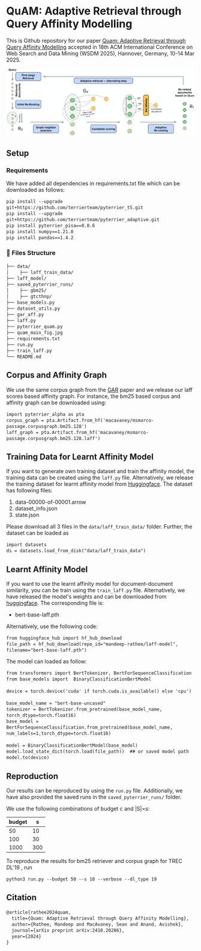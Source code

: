 # QuAM: Adaptive Retrieval through Query Affinity Modelling


This is Github repository for our paper [Quam: Adaptive Retrieval through Query Affinity Modelling](https://arxiv.org/pdf/2410.20286)  accepted in 18th ACM International Conference on Web Search and Data Mining (WSDM 2025), Hannover, Germany, 10-14 Mar 2025. 

<p align="center">
  <img src="quam_main_fig.jpg" />
</p>

## Setup

### Requirements
We have added all dependencies in requirements.txt file which can be downloaded as follows:

```
pip install --upgrade git+https://github.com/terrierteam/pyterrier_t5.git
pip install --upgrade git+https://github.com/terrierteam/pyterrier_adaptive.git
pip install pyterrier_pisa==0.0.6
pip install numpy==1.21.0
pip install pandas==1.4.2
```

### :file_folder: Files Structure

```
├── data/
│    ├── laff_train_data/
├── laff_model/
├── saved_pyterrier_runs/
│    ├── gbm25/
│    ├── gtcthnp/
├── base_models.py
├── dataset_utils.py
├── gar_aff.py
├── laff.py
├── pyterrier_quam.py
├── quam_main_fig.jpg
├── requirements.txt
├── run.py
├── train_laff.py
└── README.md
```

## Corpus and Affinity Graph
We use the same corpus graph from the [GAR](https://arxiv.org/pdf/2208.08942) paper and we release our laff scores based affinity graph. 
For instance, the bm25 based corpus and affinity graph can be downloaded using:
```
import pyterrier_alpha as pta
corpus_graph = pta.Artifact.from_hf('macavaney/msmarco-passage.corpusgraph.bm25.128')
laff_graph = pta.Artifact.from_hf('macavaney/msmarco-passage.corpusgraph.bm25.128.laff')

```


## Training Data for Learnt Affinity Model
If you want to generate own training dataset and train the affinity model, the training data can be created using the `laff.py` file. Alternatively, we release the training dataset for learnt affinity model from [Huggingface](https://huggingface.co/mandeep-rathee/laff-model/tree/main/data/laff_train_data). The dataset has following files:

1. data-00000-of-00001.arrow
2. dataset_info.json
3. state.json

Please download all 3 files in the `data/laff_train_data/` folder. Further, the dataset can be loaded as

```
import datasets
ds = datasets.load_from_disk("data/laff_train_data")
```

## Learnt Affinity Model
If you want to use the learnt affinity model for document-document similarity, you can be train using the `train_laff.py` file. Alternatively, we have released the model's weights and can be downloaded from [huggingface](https://huggingface.co/mandeep-rathee/laff-model/tree/main). The corresponding file is:

- bert-base-laff.pth


Alternatively, use the following code:

```
from huggingface_hub import hf_hub_download
file_path = hf_hub_download(repo_id="mandeep-rathee/laff-model", filename="bert-base-laff.pth")
```

The model can loaded as follow:

```
from transformers import BertTokenizer, BertForSequenceClassification
from base_models import  BinaryClassificationBertModel

device = torch.device('cuda' if torch.cuda.is_available() else 'cpu')

base_model_name = "bert-base-uncased" 
tokenizer = BertTokenizer.from_pretrained(base_model_name, torch_dtype=torch.float16)
base_model = BertForSequenceClassification.from_pretrained(base_model_name, num_labels=1,torch_dtype=torch.float16)

model = BinaryClassificationBertModel(base_model)
model.load_state_dict(torch.load(file_path))  ## or saved model path
model.to(device)
```

## Reproduction

Our results can be reproduced by using the `run.py` file. Additionally, we have also provided the saved runs in the  `saved_pyterrier_runs/` folder.

We use the following combinations of budget c and |S|=s:

|budget | s |
| ------ | --- |
| 50 | 10 |
| 100 | 30|
| 1000 | 300|


To reproduce the results for bm25 retriever and corpus graph for TREC DL'19 , run

```
python3 run.py --budget 50 --s 10 --verbose --dl_type 19
```



## Citation
```
@article{rathee2024quam,
  title={Quam: Adaptive Retrieval through Query Affinity Modelling},
  author={Rathee, Mandeep and MacAvaney, Sean and Anand, Avishek},
  journal={arXiv preprint arXiv:2410.20286},
  year={2024}
}
```

